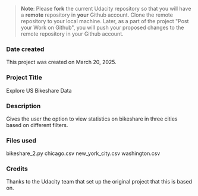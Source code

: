 >**Note**: Please **fork** the current Udacity repository so that you will have a **remote** repository in **your** Github account. Clone the remote repository to your local machine. Later, as a part of the project "Post your Work on Github", you will push your proposed changes to the remote repository in your Github account.

### Date created
This project was created on March 20, 2025.

### Project Title
Explore US Bikeshare Data

### Description
Gives the user the option to view statistics on bikeshare in three cities based on different filters.

### Files used
bikeshare_2.py
chicago.csv
new_york_city.csv
washington.csv

### Credits
Thanks to the Udacity team that set up the original project that this is based on.

